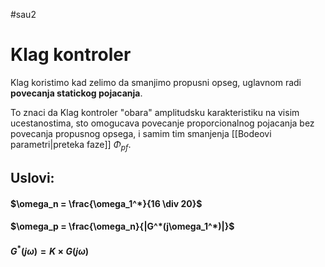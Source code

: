 #sau2 

# Klag kontroler

Klag koristimo kad zelimo da smanjimo propusni opseg, uglavnom radi **povecanja statickog pojacanja**.

To znaci da Klag kontroler "obara" amplitudsku karakteristiku na visim ucestanostima, sto omogucava povecanje proporcionalnog pojacanja bez povecanja propusnog opsega, i samim tim smanjenja [[Bodeovi parametri|preteka faze]] $\Phi_{pf}$.

## Uslovi:

#### $\omega_n = \frac{\omega_1^*}{16 \div 20}$ 
#### $\omega_p = \frac{\omega_n}{|G^*(j\omega_1^*)|}$ 
#### $G^*(j \omega) = K \times G(j \omega)$   
